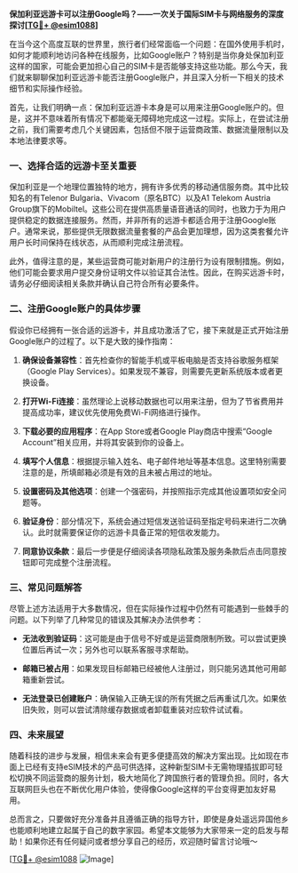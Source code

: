 **保加利亚远游卡可以注册Google吗？——一次关于国际SIM卡与网络服务的深度探讨[[TG💪+ @esim1088](https://t.me/s/esim1088)]**

在当今这个高度互联的世界里，旅行者们经常面临一个问题：在国外使用手机时，如何才能顺利地访问各种在线服务，比如Google账户？特别是当你身处保加利亚这样的国家，可能会更加担心自己的SIM卡是否能够支持这些功能。那么今天，我们就来聊聊保加利亚远游卡能否注册Google账户，并且深入分析一下相关的技术细节和实际操作经验。

首先，让我们明确一点：保加利亚远游卡本身是可以用来注册Google账户的。但是，这并不意味着所有情况下都能毫无障碍地完成这一过程。实际上，在尝试注册之前，我们需要考虑几个关键因素，包括但不限于运营商政策、数据流量限制以及本地法律要求等。

### 一、选择合适的远游卡至关重要

保加利亚是一个地理位置独特的地方，拥有许多优秀的移动通信服务商。其中比较知名的有Telenor Bulgaria、Vivacom（原名BTC）以及A1 Telekom Austria Group旗下的Mobiltel。这些公司在提供高质量语音通话的同时，也致力于为用户提供稳定的数据连接服务。然而，并非所有的远游卡都适合用于注册Google账户。通常来说，那些提供无限数据流量套餐的产品会更加理想，因为这类套餐允许用户长时间保持在线状态，从而顺利完成注册流程。

此外，值得注意的是，某些运营商可能对新用户的注册行为设有限制措施。例如，他们可能会要求用户提交身份证明文件以验证其合法性。因此，在购买远游卡时，请务必仔细阅读相关条款并确认自己符合所有必要条件。

### 二、注册Google账户的具体步骤

假设你已经拥有一张合适的远游卡，并且成功激活了它，接下来就是正式开始注册Google账户的过程了。以下是大致的操作指南：

1. **确保设备兼容性**：首先检查你的智能手机或平板电脑是否支持谷歌服务框架（Google Play Services）。如果发现不兼容，则需要先更新系统版本或者更换设备。
   
2. **打开Wi-Fi连接**：虽然理论上说移动数据也可以用来注册，但为了节省费用并提高成功率，建议优先使用免费Wi-Fi网络进行操作。

3. **下载必要的应用程序**：在App Store或者Google Play商店中搜索“Google Account”相关应用，并将其安装到你的设备上。

4. **填写个人信息**：根据提示输入姓名、电子邮件地址等基本信息。这里特别需要注意的是，所填邮箱必须是有效的且未被占用过的地址。

5. **设置密码及其他选项**：创建一个强密码，并按照指示完成其他设置项如安全问题等。

6. **验证身份**：部分情况下，系统会通过短信发送验证码至指定号码来进行二次确认。此时就需要保证你的远游卡具备正常的短信收发能力。

7. **同意协议条款**：最后一步便是仔细阅读各项隐私政策及服务条款后点击同意按钮即可完成整个注册流程。

### 三、常见问题解答

尽管上述方法适用于大多数情况，但在实际操作过程中仍然有可能遇到一些棘手的问题。以下列举了几种常见的错误及其解决办法供参考：

- **无法收到验证码**：这可能是由于信号不好或是运营商限制所致。可以尝试更换位置后再试一次；另外也可以联系客服寻求帮助。
  
- **邮箱已被占用**：如果发现目标邮箱已经被他人注册过，则只能另选其他可用邮箱重新尝试。

- **无法登录已创建账户**：确保输入正确无误的所有凭据之后再重试几次。如果依旧失败，则可以尝试清除缓存数据或者卸载重装对应软件试试看。

### 四、未来展望

随着科技的进步与发展，相信未来会有更多便捷高效的解决方案出现。比如现在市面上已经有支持eSIM技术的产品可供选择，这种新型SIM卡无需物理插拔即可轻松切换不同运营商的服务计划，极大地简化了跨国旅行者的管理负担。同时，各大互联网巨头也在不断优化用户体验，使得像Google这样的平台变得更加友好易用。

总而言之，只要做好充分准备并且遵循正确的指导方针，即使是身处遥远异国他乡也能顺利地建立起属于自己的数字家园。希望本文能够为大家带来一定的启发与帮助！如果你还有任何疑问或者想分享自己的经历，欢迎随时留言讨论哦～

[[TG💪+ @esim1088](https://t.me/s/esim1088) ![Image](https://i.postimg.cc/4NQfJmqS/Snipaste-2025-05-13-00-14-12.png)]